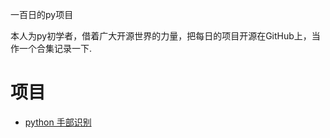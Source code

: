 一百日的py项目

本人为py初学者，借着广大开源世界的力量，把每日的项目开源在GitHub上，当作一个合集记录一下.

# 项目
- [python 手部识别](https://github.com/manho30/100-day-py/blob/master/day-1-25-03-22/handTracking/index.py)
